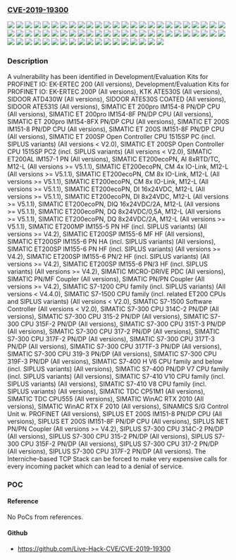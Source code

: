### [CVE-2019-19300](https://cve.mitre.org/cgi-bin/cvename.cgi?name=CVE-2019-19300)
![](https://img.shields.io/static/v1?label=Product&message=Development%2FEvaluation%20Kits%20for%20PROFINET%20IO%3A%20EK-ERTEC%20200&color=blue)
![](https://img.shields.io/static/v1?label=Product&message=Development%2FEvaluation%20Kits%20for%20PROFINET%20IO%3A%20EK-ERTEC%20200P&color=blue)
![](https://img.shields.io/static/v1?label=Product&message=KTK%20ATE530S&color=blue)
![](https://img.shields.io/static/v1?label=Product&message=SIDOOR%20ATD430W&color=blue)
![](https://img.shields.io/static/v1?label=Product&message=SIDOOR%20ATE530S%20COATED&color=blue)
![](https://img.shields.io/static/v1?label=Product&message=SIDOOR%20ATE531S&color=blue)
![](https://img.shields.io/static/v1?label=Product&message=SIMATIC%20ET%20200S%20IM151-8%20PN%2FDP%20CPU&color=blue)
![](https://img.shields.io/static/v1?label=Product&message=SIMATIC%20ET%20200S%20IM151-8F%20PN%2FDP%20CPU&color=blue)
![](https://img.shields.io/static/v1?label=Product&message=SIMATIC%20ET%20200SP%20Open%20Controller%20CPU%201515SP%20PC%20(incl.%20SIPLUS%20variants)&color=blue)
![](https://img.shields.io/static/v1?label=Product&message=SIMATIC%20ET%20200SP%20Open%20Controller%20CPU%201515SP%20PC2%20(incl.%20SIPLUS%20variants)&color=blue)
![](https://img.shields.io/static/v1?label=Product&message=SIMATIC%20ET%20200pro%20IM154-8%20PN%2FDP%20CPU&color=blue)
![](https://img.shields.io/static/v1?label=Product&message=SIMATIC%20ET%20200pro%20IM154-8F%20PN%2FDP%20CPU&color=blue)
![](https://img.shields.io/static/v1?label=Product&message=SIMATIC%20ET%20200pro%20IM154-8FX%20PN%2FDP%20CPU&color=blue)
![](https://img.shields.io/static/v1?label=Product&message=SIMATIC%20ET200AL%20IM157-1%20PN&color=blue)
![](https://img.shields.io/static/v1?label=Product&message=SIMATIC%20ET200MP%20IM155-5%20PN%20HF%20(incl.%20SIPLUS%20variants)&color=blue)
![](https://img.shields.io/static/v1?label=Product&message=SIMATIC%20ET200SP%20IM155-6%20MF%20HF&color=blue)
![](https://img.shields.io/static/v1?label=Product&message=SIMATIC%20ET200SP%20IM155-6%20PN%20HA%20(incl.%20SIPLUS%20variants)&color=blue)
![](https://img.shields.io/static/v1?label=Product&message=SIMATIC%20ET200SP%20IM155-6%20PN%20HF%20(incl.%20SIPLUS%20variants)&color=blue)
![](https://img.shields.io/static/v1?label=Product&message=SIMATIC%20ET200SP%20IM155-6%20PN%2F2%20HF%20(incl.%20SIPLUS%20variants)&color=blue)
![](https://img.shields.io/static/v1?label=Product&message=SIMATIC%20ET200SP%20IM155-6%20PN%2F3%20HF%20(incl.%20SIPLUS%20variants)&color=blue)
![](https://img.shields.io/static/v1?label=Product&message=SIMATIC%20ET200ecoPN%2C%20AI%208xRTD%2FTC%2C%20M12-L&color=blue)
![](https://img.shields.io/static/v1?label=Product&message=SIMATIC%20ET200ecoPN%2C%20CM%204x%20IO-Link%2C%20M12-L&color=blue)
![](https://img.shields.io/static/v1?label=Product&message=SIMATIC%20ET200ecoPN%2C%20CM%208x%20IO-Link%2C%20M12-L&color=blue)
![](https://img.shields.io/static/v1?label=Product&message=SIMATIC%20ET200ecoPN%2C%20DI%2016x24VDC%2C%20M12-L&color=blue)
![](https://img.shields.io/static/v1?label=Product&message=SIMATIC%20ET200ecoPN%2C%20DI%208x24VDC%2C%20M12-L&color=blue)
![](https://img.shields.io/static/v1?label=Product&message=SIMATIC%20ET200ecoPN%2C%20DIQ%2016x24VDC%2F2A%2C%20M12-L&color=blue)
![](https://img.shields.io/static/v1?label=Product&message=SIMATIC%20ET200ecoPN%2C%20DQ%208x24VDC%2F0%2C5A%2C%20M12-L&color=blue)
![](https://img.shields.io/static/v1?label=Product&message=SIMATIC%20ET200ecoPN%2C%20DQ%208x24VDC%2F2A%2C%20M12-L&color=blue)
![](https://img.shields.io/static/v1?label=Product&message=SIMATIC%20MICRO-DRIVE%20PDC&color=blue)
![](https://img.shields.io/static/v1?label=Product&message=SIMATIC%20PN%2FMF%20Coupler&color=blue)
![](https://img.shields.io/static/v1?label=Product&message=SIMATIC%20PN%2FPN%20Coupler&color=blue)
![](https://img.shields.io/static/v1?label=Product&message=SIMATIC%20S7-1200%20CPU%20family%20(incl.%20SIPLUS%20variants)&color=blue)
![](https://img.shields.io/static/v1?label=Product&message=SIMATIC%20S7-1500%20CPU%20family%20(incl.%20related%20ET200%20CPUs%20and%20SIPLUS%20variants)&color=blue)
![](https://img.shields.io/static/v1?label=Product&message=SIMATIC%20S7-1500%20Software%20Controller&color=blue)
![](https://img.shields.io/static/v1?label=Product&message=SIMATIC%20S7-300%20CPU%20314C-2%20PN%2FDP&color=blue)
![](https://img.shields.io/static/v1?label=Product&message=SIMATIC%20S7-300%20CPU%20315-2%20PN%2FDP&color=blue)
![](https://img.shields.io/static/v1?label=Product&message=SIMATIC%20S7-300%20CPU%20315F-2%20PN%2FDP&color=blue)
![](https://img.shields.io/static/v1?label=Product&message=SIMATIC%20S7-300%20CPU%20315T-3%20PN%2FDP&color=blue)
![](https://img.shields.io/static/v1?label=Product&message=SIMATIC%20S7-300%20CPU%20317-2%20PN%2FDP&color=blue)
![](https://img.shields.io/static/v1?label=Product&message=SIMATIC%20S7-300%20CPU%20317F-2%20PN%2FDP&color=blue)
![](https://img.shields.io/static/v1?label=Product&message=SIMATIC%20S7-300%20CPU%20317T-3%20PN%2FDP&color=blue)
![](https://img.shields.io/static/v1?label=Product&message=SIMATIC%20S7-300%20CPU%20317TF-3%20PN%2FDP&color=blue)
![](https://img.shields.io/static/v1?label=Product&message=SIMATIC%20S7-300%20CPU%20319-3%20PN%2FDP&color=blue)
![](https://img.shields.io/static/v1?label=Product&message=SIMATIC%20S7-300%20CPU%20319F-3%20PN%2FDP&color=blue)
![](https://img.shields.io/static/v1?label=Product&message=SIMATIC%20S7-400%20H%20V6%20CPU%20family%20and%20below%20(incl.%20SIPLUS%20variants)&color=blue)
![](https://img.shields.io/static/v1?label=Product&message=SIMATIC%20S7-400%20PN%2FDP%20V7%20CPU%20family%20(incl.%20SIPLUS%20variants)&color=blue)
![](https://img.shields.io/static/v1?label=Product&message=SIMATIC%20S7-410%20V10%20CPU%20family%20(incl.%20SIPLUS%20variants)&color=blue)
![](https://img.shields.io/static/v1?label=Product&message=SIMATIC%20S7-410%20V8%20CPU%20family%20(incl.%20SIPLUS%20variants)&color=blue)
![](https://img.shields.io/static/v1?label=Product&message=SIMATIC%20TDC%20CP51M1&color=blue)
![](https://img.shields.io/static/v1?label=Product&message=SIMATIC%20TDC%20CPU555&color=blue)
![](https://img.shields.io/static/v1?label=Product&message=SIMATIC%20WinAC%20RTX%202010&color=blue)
![](https://img.shields.io/static/v1?label=Product&message=SIMATIC%20WinAC%20RTX%20F%202010&color=blue)
![](https://img.shields.io/static/v1?label=Product&message=SINAMICS%20S%2FG%20Control%20Unit%20w.%20PROFINET&color=blue)
![](https://img.shields.io/static/v1?label=Product&message=SIPLUS%20ET%20200S%20IM151-8%20PN%2FDP%20CPU&color=blue)
![](https://img.shields.io/static/v1?label=Product&message=SIPLUS%20ET%20200S%20IM151-8F%20PN%2FDP%20CPU&color=blue)
![](https://img.shields.io/static/v1?label=Product&message=SIPLUS%20NET%20PN%2FPN%20Coupler&color=blue)
![](https://img.shields.io/static/v1?label=Product&message=SIPLUS%20S7-300%20CPU%20314C-2%20PN%2FDP&color=blue)
![](https://img.shields.io/static/v1?label=Product&message=SIPLUS%20S7-300%20CPU%20315-2%20PN%2FDP&color=blue)
![](https://img.shields.io/static/v1?label=Product&message=SIPLUS%20S7-300%20CPU%20315F-2%20PN%2FDP&color=blue)
![](https://img.shields.io/static/v1?label=Product&message=SIPLUS%20S7-300%20CPU%20317-2%20PN%2FDP&color=blue)
![](https://img.shields.io/static/v1?label=Product&message=SIPLUS%20S7-300%20CPU%20317F-2%20PN%2FDP&color=blue)
![](https://img.shields.io/static/v1?label=Version&message=%3D%20All%20versions%20%20%3E%3D%20V5.1.1%20&color=brighgreen)
![](https://img.shields.io/static/v1?label=Version&message=%3D%20All%20versions%20%3C%20V2.0%20&color=brighgreen)
![](https://img.shields.io/static/v1?label=Version&message=%3D%20All%20versions%20%3C%20V4.4.0%20&color=brighgreen)
![](https://img.shields.io/static/v1?label=Version&message=%3D%20All%20versions%20%3E%3D%20V4.2%20&color=brighgreen)
![](https://img.shields.io/static/v1?label=Version&message=%3D%20All%20versions%20%3E%3D%20V5.1.1%20&color=brighgreen)
![](https://img.shields.io/static/v1?label=Version&message=%3D%20All%20versions%20&color=brighgreen)
![](https://img.shields.io/static/v1?label=Vulnerability&message=CWE-400%3A%20Uncontrolled%20Resource%20Consumption&color=brighgreen)

### Description

A vulnerability has been identified in Development/Evaluation Kits for PROFINET IO: EK-ERTEC 200 (All versions), Development/Evaluation Kits for PROFINET IO: EK-ERTEC 200P (All versions), KTK ATE530S (All versions), SIDOOR ATD430W (All versions), SIDOOR ATE530S COATED (All versions), SIDOOR ATE531S (All versions), SIMATIC ET 200pro IM154-8 PN/DP CPU (All versions), SIMATIC ET 200pro IM154-8F PN/DP CPU (All versions), SIMATIC ET 200pro IM154-8FX PN/DP CPU (All versions), SIMATIC ET 200S IM151-8 PN/DP CPU (All versions), SIMATIC ET 200S IM151-8F PN/DP CPU (All versions), SIMATIC ET 200SP Open Controller CPU 1515SP PC (incl. SIPLUS variants) (All versions < V2.0), SIMATIC ET 200SP Open Controller CPU 1515SP PC2 (incl. SIPLUS variants) (All versions < V2.0), SIMATIC ET200AL IM157-1 PN (All versions), SIMATIC ET200ecoPN, AI 8xRTD/TC, M12-L (All versions >= V5.1.1), SIMATIC ET200ecoPN, CM 4x IO-Link, M12-L (All versions >= V5.1.1), SIMATIC ET200ecoPN, CM 8x IO-Link, M12-L (All versions >= V5.1.1), SIMATIC ET200ecoPN, CM 8x IO-Link, M12-L (All versions >= V5.1.1), SIMATIC ET200ecoPN, DI 16x24VDC, M12-L (All versions >= V5.1.1), SIMATIC ET200ecoPN, DI 8x24VDC, M12-L (All versions >= V5.1.1), SIMATIC ET200ecoPN, DIQ 16x24VDC/2A, M12-L (All versions >= V5.1.1), SIMATIC ET200ecoPN, DQ 8x24VDC/0,5A, M12-L (All versions >= V5.1.1), SIMATIC ET200ecoPN, DQ 8x24VDC/2A, M12-L (All versions >= V5.1.1), SIMATIC ET200MP IM155-5 PN HF (incl. SIPLUS variants) (All versions >= V4.2), SIMATIC ET200SP IM155-6 MF HF (All versions), SIMATIC ET200SP IM155-6 PN HA (incl. SIPLUS variants) (All versions), SIMATIC ET200SP IM155-6 PN HF (incl. SIPLUS variants) (All versions >= V4.2), SIMATIC ET200SP IM155-6 PN/2 HF (incl. SIPLUS variants) (All versions >= V4.2), SIMATIC ET200SP IM155-6 PN/3 HF (incl. SIPLUS variants) (All versions >= V4.2), SIMATIC MICRO-DRIVE PDC (All versions), SIMATIC PN/MF Coupler (All versions), SIMATIC PN/PN Coupler (All versions >= V4.2), SIMATIC S7-1200 CPU family (incl. SIPLUS variants) (All versions < V4.4.0), SIMATIC S7-1500 CPU family (incl. related ET200 CPUs and SIPLUS variants) (All versions < V2.0), SIMATIC S7-1500 Software Controller (All versions < V2.0), SIMATIC S7-300 CPU 314C-2 PN/DP (All versions), SIMATIC S7-300 CPU 315-2 PN/DP (All versions), SIMATIC S7-300 CPU 315F-2 PN/DP (All versions), SIMATIC S7-300 CPU 315T-3 PN/DP (All versions), SIMATIC S7-300 CPU 317-2 PN/DP (All versions), SIMATIC S7-300 CPU 317F-2 PN/DP (All versions), SIMATIC S7-300 CPU 317T-3 PN/DP (All versions), SIMATIC S7-300 CPU 317TF-3 PN/DP (All versions), SIMATIC S7-300 CPU 319-3 PN/DP (All versions), SIMATIC S7-300 CPU 319F-3 PN/DP (All versions), SIMATIC S7-400 H V6 CPU family and below (incl. SIPLUS variants) (All versions), SIMATIC S7-400 PN/DP V7 CPU family (incl. SIPLUS variants) (All versions), SIMATIC S7-410 V10 CPU family (incl. SIPLUS variants) (All versions), SIMATIC S7-410 V8 CPU family (incl. SIPLUS variants) (All versions), SIMATIC TDC CP51M1 (All versions), SIMATIC TDC CPU555 (All versions), SIMATIC WinAC RTX 2010 (All versions), SIMATIC WinAC RTX F 2010 (All versions), SINAMICS S/G Control Unit w. PROFINET (All versions), SIPLUS ET 200S IM151-8 PN/DP CPU (All versions), SIPLUS ET 200S IM151-8F PN/DP CPU (All versions), SIPLUS NET PN/PN Coupler (All versions >= V4.2), SIPLUS S7-300 CPU 314C-2 PN/DP (All versions), SIPLUS S7-300 CPU 315-2 PN/DP (All versions), SIPLUS S7-300 CPU 315F-2 PN/DP (All versions), SIPLUS S7-300 CPU 317-2 PN/DP (All versions), SIPLUS S7-300 CPU 317F-2 PN/DP (All versions). The Interniche-based TCP Stack can be forced to make very expensive calls for every incoming packet which can lead to a denial of service.

### POC

#### Reference
No PoCs from references.

#### Github
- https://github.com/Live-Hack-CVE/CVE-2019-19300

